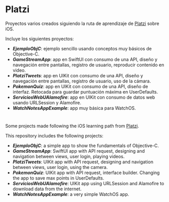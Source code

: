 # Platzi
Proyectos varios creados siguiendo la ruta de aprendizaje de [Platzi](https://platzi.com/ruta/apple-fullstack/) sobre iOS.

Incluye los siguientes proyectos:

* **_EjemploObjC_**: ejemplo sencillo usando conceptos muy básicos de Objective-C.
* **_GameStreamApp_**: app en SwiftUI con consumo de una API, diseño y navegación entre pantallas, registro de usuario, reproducir contenido en video.
* **_PlatziTweets_**: app en UIKit con consumo de una API, diseño y navegación entre pantallas, registro de usuario, uso de la cámara.
* **_PokemonQuiz_**: app en UIKit con consumo de una API, diseño de interfaz. Retocada para guardar puntuación máxima en UserDefaults.
* **_ServiciosWebUAlamofire_**: app en UIKit con consumo de datos web usando URLSession y Alamofire.
* **_WatchNotesAppExample_**: app muy básica para WatchOS.

#

Some projects made following the iOS learning path from [Platzi](https://platzi.com/ruta/apple-fullstack/).

This repository includes the following projects:

* **_EjemploObjC_**: a simple app to show the fundamentals of Objective-C.
* **_GameStreamApp_**: SwiftUI app with API request, designing and navigation between views, user login, playing videos.
* **_PlatziTweets_**: UIKit app with API request, designing and navigation between views, user login, using the camera.
* **_PokemonQuiz_**: UIKit app with API request, interface builder. Changing the app to save max points in UserDefaults.
* **_ServiciosWebUAlamofire_**: UIKit app using URLSession and Alamofire to download data from the internet.
* **_WatchNotesAppExample_**: a very simple WatchOS app.
